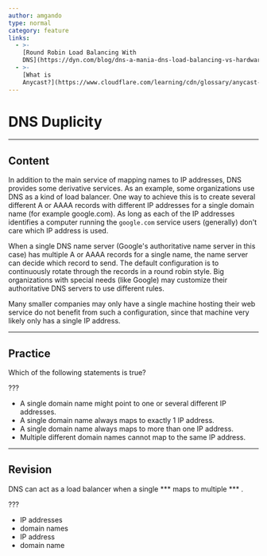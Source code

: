 ```yaml
---
author: amgando
type: normal
category: feature
links:
  - >-
    [Round Robin Load Balancing With
    DNS](https://dyn.com/blog/dns-a-mania-dns-load-balancing-vs-hardware-load-balancing/){article}
  - >-
    [What is
    Anycast?](https://www.cloudflare.com/learning/cdn/glossary/anycast-network/){article}
---
```


# DNS Duplicity


---

## Content

In addition to the main service of mapping names to IP addresses, DNS provides some derivative services. As an example, some organizations use DNS as a kind of load balancer. One way to achieve this is to create several different A or AAAA records with different IP addresses for a single domain name (for example google.com). As long as each of the IP addresses identifies a computer running the `google.com` service users (generally) don't care which IP address is used.

When a single DNS name server (Google's authoritative name server in this case) has multiple A or AAAA records for a single name, the name server can decide which record to send. The default configuration is to continuously rotate through the records in a round robin style. Big organizations with special needs (like Google) may customize their authoritative DNS servers to use different rules.

Many smaller companies may only have a single machine hosting their web service do not benefit from such a configuration, since that machine very likely only has a single IP address.


---

## Practice

Which of the following statements is true?

???

- A single domain name might point to one or several different IP addresses.
- A single domain name always maps to exactly 1 IP address.
- A single domain name always maps to more than one IP address.
- Multiple different domain names cannot map to the same IP address.


---

## Revision

DNS can act as a load balancer when a single *** maps to multiple *** .

???

- IP addresses
- domain names
- IP address
- domain name
